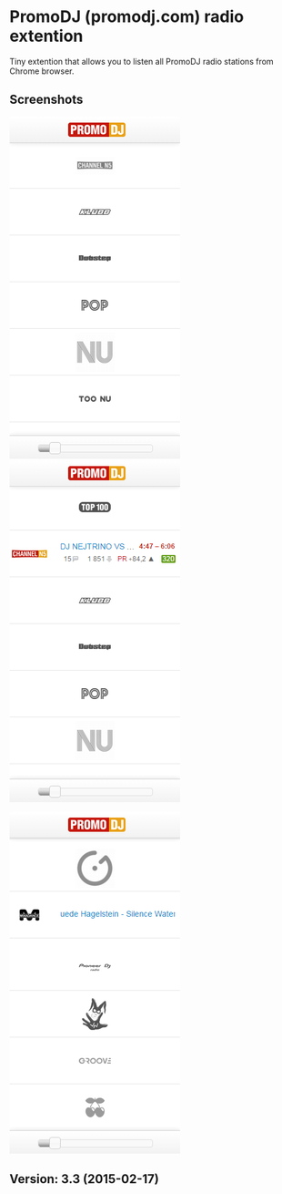 # PromoDJ (promodj.com) radio extention

Tiny extention that allows you to listen all PromoDJ radio stations from Chrome browser.

## Screenshots
![image](/img/screenshots/1.png) ![image](/img/screenshots/2.png)

![image](/img/screenshots/3.png)

## Version: 3.3 (2015-02-17)
